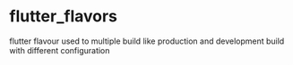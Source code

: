 # flutter_flavors
flutter flavour used to multiple build like production and development build with different configuration
